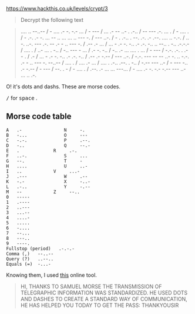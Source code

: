 https://www.hackthis.co.uk/levels/crypt/3

>Decrypt the following text

>    .... .. --..-- / - .... .- -. -.- ... / - --- / ... .- -- ..- . .-.. / -- --- .-. ... . / - .... . / - .-. .- -. ... -- .. ... ... .. --- -. / --- ..-. / - . .-.. . --. .-. .- .--. .... .. -.-. / .. -. ..-. --- .-. -- .- - .. --- -. / .-- .- ... / ... - .- -. -.. .- .-. -.. .. --.. . -.. .-.-.- / .... . / ..- ... . -.. / -.. --- - ... / .- -. -.. / -.. .- ... .... . ... / - --- / -.-. .-. . .- - . / .- / ... - .- -. -.. .- .-. -.. / .-- .- -.-- / --- ..-. / -.-. --- -- -- ..- -. .. -.-. .- - .. --- -. --..-- / .... . / .... .- ... / .... . .-.. .--. . -.. / -.-- --- ..- / - --- -.. .- -.-- / - --- / --. . - / - .... . / .--. .- ... ... ---... / - .... .- -. -.- -.-- --- ..- ... .. .-. 

O! it's dots and dashs. These are morse codes.

<tt>/</tt> for <tt>space</tt> .

## Morse code table
```
A 	.-                N 	-.
B 	-...              O 	---   
C 	-.-. 	          P 	.--.
D 	-..               Q 	--.-  
E 	. 	          R 	.-.  
F 	..-.              S 	... 
G 	--. 	          T 	-
H 	....              U 	..- 
I 	.. 	          V 	...-
J 	.---              W 	.-- 
K 	-.- 	          X 	-..-
L 	.-..              Y 	-.-- 
M 	-- 	          Z 	--..
0 	-----   
1 	.----	
2 	..--- 	
3 	...--
4 	....- 	
5 	.....
6 	-.... 	
7 	--...
8 	---.. 	
9 	----.
Fullstop (period) 	.-.-.- 	
Comma (,) 	--..--
Query (?) 	..--.. 	
Equals (=) 	-...-
```

Knowing them, I used [this](https://morsecode.scphillips.com/translator.html) online tool.

>HI, THANKS TO SAMUEL MORSE THE TRANSMISSION OF TELEGRAPHIC INFORMATION WAS STANDARDIZED. HE USED DOTS AND DASHES TO CREATE A STANDARD WAY OF COMMUNICATION, HE HAS HELPED YOU TODAY TO GET THE PASS: THANKYOUSIR
